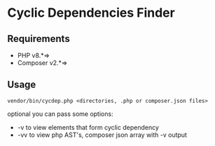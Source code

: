 Cyclic Dependencies Finder
==========

Requirements
--------
* PHP v8.*=>
* Composer v2.*=>

Usage
--------
    vendor/bin/cycdep.php <directories, .php or composer.json files>
optional you can pass some options:
* -v to view elements that form cyclic dependency
* -vv to view php AST's, composer json array with -v output 
